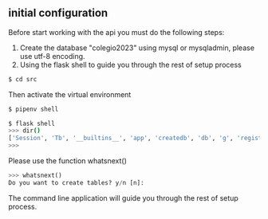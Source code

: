 ## initial configuration

Before start working with the api you must do the following steps:

1. Create the database "colegio2023" using mysql or mysqladmin, please use utf-8
   encoding.
2. Using the flask shell to guide you through the rest of setup process

```bash
$ cd src
```

Then activate the virtual environment

```bash
$ pipenv shell
```

```bash
$ flask shell
>>> dir()
['Session', 'Tb', '__builtins__', 'app', 'createdb', 'db', 'g', 'registeradmin', 'whatsnext']
>>>
```

Please use the function whatsnext()

```python
>>> whatsnext()
Do you want to create tables? y/n [n]:
```

The command line application will guide you through the rest of setup process.
